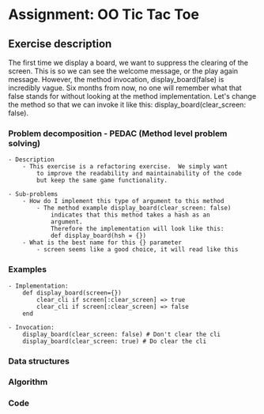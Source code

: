 # Assignment: OO Tic Tac Toe

## Exercise description
The first time we display a board, we want to suppress the clearing of the screen. This is so we can see the welcome message, or the play again message. However, the method invocation, display_board(false) is incredibly vague. Six months from now, no one will remember what that false stands for without looking at the method implementation. Let's change the method so that we can invoke it like this: display_board(clear_screen: false).

### Problem decomposition - PEDAC (Method level problem solving)
	- Description
		- This exercise is a refactoring exercise.  We simply want
			to improve the readability and maintainability of the code 
			but keep the same game functionality.

	- Sub-problems
		- How do I implement this type of argument to this method
			- The method example display_board(clear_screen: false)
				indicates that this method takes a hash as an 
				argument.
				Therefore the implementation will look like this:
				def display_board(hsh = {})
		- What is the best name for this {} parameter
			- screen seems like a good choice, it will read like this


### Examples
	- Implementation:
		def display_board(screen={})
			clear_cli if screen[:clear_screen] => true
			clear_cli if screen[:clear_screen] => false
		end

	- Invocation:
		display_board(clear_screen: false) # Don't clear the cli
		display_board(clear_screen: true) # Do clear the cli

### Data structures
### Algorithm
### Code
